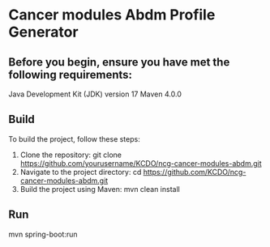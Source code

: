# Cancer modules Abdm Profile Generator



## Before you begin, ensure you have met the following requirements:

Java Development Kit (JDK) version 17
Maven 4.0.0

## Build
To build the project, follow these steps:
1. Clone the repository:
git clone https://github.com/yourusername/KCDO/ncg-cancer-modules-abdm.git
2. Navigate to the project directory:
cd https://github.com/KCDO/ncg-cancer-modules-abdm.git
3. Build the project using Maven:
mvn clean install

## Run
mvn spring-boot:run
